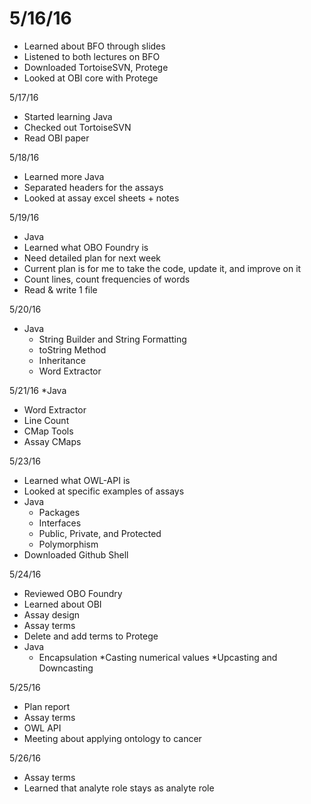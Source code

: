 # 5/16/16
* Learned about BFO through slides
* Listened to both lectures on BFO
* Downloaded TortoiseSVN, Protege
* Looked at OBI core with Protege

5/17/16
* Started learning Java
* Checked out TortoiseSVN
* Read OBI paper

5/18/16
* Learned more Java
* Separated headers for the assays
* Looked at assay excel sheets + notes

5/19/16
* Java
* Learned what OBO Foundry is
* Need detailed plan for next week
* Current plan is for me to take the code, update it, and improve on it
* Count lines, count frequencies of words
* Read & write 1 file

5/20/16
* Java
  * String Builder and String Formatting
  * toString Method 
  * Inheritance
  * Word Extractor

5/21/16
*Java 
  * Word Extractor
  * Line Count
  * CMap Tools
  * Assay CMaps

5/23/16
* Learned what OWL-API is 
* Looked at specific examples of assays
* Java 
  * Packages
  * Interfaces
  * Public, Private, and Protected
  * Polymorphism
* Downloaded Github Shell

5/24/16
* Reviewed OBO Foundry 
* Learned about OBI
* Assay design
* Assay terms
* Delete and add terms to Protege
* Java
  * Encapsulation
  *Casting numerical values
  *Upcasting and Downcasting

5/25/16
* Plan report
* Assay terms
* OWL API
* Meeting about applying ontology to cancer

5/26/16
* Assay terms
* Learned that analyte role stays as analyte role

